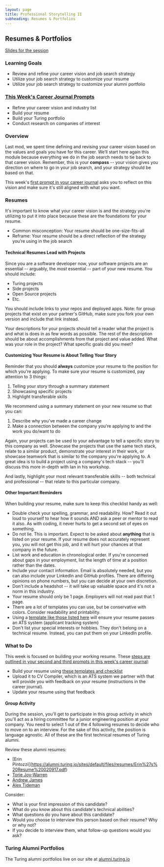 ```yaml
---
layout: page
title: Professional Storytelling II
subheading: Resumes & Portfolios
---
```


## Resumes & Portfolios

[Slides for the session](https://docs.google.com/presentation/d/17sz_0Je9OQfvqQ-NEC3UOMS4wBuKdrhNPqXZVXfP9uc/edit?usp=sharing)

### Learning Goals
* Review and refine your career vision and job search strategy
* Utilize your job search strategy to customize your resume
* Utilize your job search strategy to customize your alumni portfolio

### [This Week's Career Journal Prompts](https://github.com/turingschool/career-development-curriculum-site/blob/master/module_three/mod3_career_journal_prompts.md#week-1)
* Refine your career vision and industry list
* Build your resume
* Build your Turing portfolio
* Conduct research on companies of interest

### Overview
Last mod, we spent time defining and revising your career vision based on the values and goals you have for this career. We’ll start here again this module because everything we do in the job search needs to tie back to that career vision. Remember, this is your **compass** -- your vision gives you direction on where to go in your job search, and your strategy should be based on that.

This week's [first prompt in your career journal](https://github.com/turingschool/career-development-curriculum-site/blob/master/module_three/mod3_career_journal_prompts.md#week-1) asks you to reflect on this vision and make sure it's still aligned with what you want. 

### Resumes
It's important to know what your career vision is and the strategy you're utilizing to put it into place because these are the foundations for your resume. 

* Common misconception: Your resume should be one-size-fits-all
* Reframe: Your resume should be a direct reflection of the strategy you’re using in the job search

#### Technical Resumes Lead with Projects
Since you are a software developer now, your software projects are an essential -- arguably, the *most* essential -- part of your new resume. You should include:

* Turing projects
* Side projects
* Open Source projects
* Etc.

You should include links to your repos and deployed apps. Note: for group projects that exist on your partner's GitHub, make sure you fork your own version and include that link instead. 

Your descriptions for your projects should tell a reader what the project is and what is does in as few words as possible. The rest of the description should be about accomplishments from that project and value added. What was your role in the project? What specific goals did you meet?

#### Customizing Your Resume is About Telling Your Story
Reminder that you should **always** customize your resume to the position for which you're applying. To make sure your resume is customized, pay attention to 3 things:

1. Telling your story through a summary statement
2. Showcasing specific projects
3. Highlight transferable skills

We recommend using a summary statement on your new resume so that you can: 

1. Describe why you've made a career change
2. Make a connection between the company you're applying to and the work you do/want to do

Again, your projects can be used to your advantage to tell a specific story to this company as well. Showcase the projects that use the same tech stack, relate to a similar product, demonstrate your interest in their work, or showcase teamwork that is similar to the company you're applying to. A great idea is to build a project using a company's tech stack -- you'll discuss this more in-depth with Ian in his workshop.

And lastly, highlight your most relevant transferable skills -- both technical and professional -- that relate to this particular company.

#### Other Important Reminders
When building your resume, make sure to keep this checklist handy as well:

* Double check your spelling, grammar, and readability. How? Read it out loud to yourself to hear how it sounds AND ask a peer or mentor to read it also. As with coding, it never hurts to get a second set of eyes on something.
* Do not lie. This is important. Expect to be asked about **anything** that is listed on your resume. If your resume does not accurately represent you, you will not get this job, and it will hurt your chances at that company in the future.
* List work and education in chronological order. If you're concerned about gaps in your employment, list the length of time at a position rather than the dates.
* Include your contact information. Email is absolutely needed, but you can also include your LinkedIn and GitHub profiles. There are differing opinions on phone numbers, but you can decide at your own discretion.
* Don't include a headshot -- it will take up valuable space and it's not a norm in this industry.
* Your resume should only be 1 page. Employers will not read past that 1 page.
* There are a lot of templates you can use, but be conservative with colors. Consider readability and printability.
* Using a [template like those listed here](https://github.com/turingschool/career-development-curriculum-site/blob/master/resources/resume_resources.md) will ensure your resume passes an ATS system (applicant tracking system)
* Don't list your special interests or hobbies. They don't belong on a technical resume. Instead, you can put them on your LinkedIn profile. 

### What to Do
This week is focused on building your working resume. These [steps are outlined in your second and third prompts in this week's career journal](https://github.com/turingschool/career-development-curriculum-site/blob/master/module_three/mod3_career_journal_prompts.md#week-1):

* Build your resume using [these templates and checklist](https://github.com/turingschool/career-development-curriculum-site/blob/master/resources/resume_resources.md)
* Upload it to CV Compiler, which is an ATS system we partner with that will provide you with feedback on your resume (instructions in the career journal).
* Update your resume using that feedback

#### Group Activity
During the session, you'll get to participate in this group activity in which you'll act as a hiring committee for a junior engineering position at your company. You need to select 1 out of the 4 following resumes to decide who to move on to an interview. For the sake of this activity, the position is language agnostic. All of these are the first technical resumes of Turing alumni.

Review these alumni resumes:

* [Erin Pintozzi[(https://alumni.turing.io/sites/default/files/resumes/Erin%27s%20Resume%20020917.pdf)
* [Torie Joy-Warren](https://alumni.turing.io/sites/default/files/resumes/torie_joy_warren.pdf)
* [Andrew James](https://github.com/turingschool/career-development-curriculum/blob/master/files/Andrew%20James%20Resume.pdf)
* [Alex Tideman](https://alumni.turing.io/sites/default/files/resumes/alex_tideman.pdf)

Consider: 

* What is your first impression of this candidate?
* What do you know about this candidate's technical abilities? 
* What questions do you have about this candidate?
* Would you choose to interview this person based on their resume? Why or why not?
* If you decide to interview them, what follow-up questions would you ask? 

### Turing Alumni Portfolios
The Turing alumni portfolios live on our site at [alumni.turing.io](https://alumni.turing.io/)

